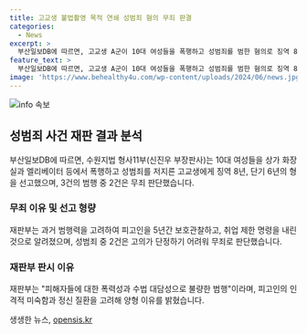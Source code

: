 ```yaml
---
title: 고교생 불법촬영 목적 연쇄 성범죄 혐의 무죄 판결
categories:
  - News
excerpt: >
  부산일보DB에 따르면, 고교생 A군이 10대 여성들을 폭행하고 성범죄를 범한 혐의로 징역 8년, 단기 6년을 선고 받았다. 그러나 재판부는 3건 중 2건, 강간을 포함한 무죄로 판단했다. A군은 청소년이지만 재범하고 피해자가 엄벌을 원하는 점 등을 고려해 판시 이유를 밝혔다. 또한, 2건의 강간 혐의에 대해서는 고의를 단정하기 어렵다며 무죄로 판단했다.
feature_text: >
  부산일보DB에 따르면, 고교생 A군이 10대 여성들을 폭행하고 성범죄를 범한 혐의로 징역 8년, 단기 6년을 선고 받았다. 그러나 재판부는 3건 중 2건, 강간을 포함한 무죄로 판단했다. A군은 청소년이지만 재범하고 피해자가 엄벌을 원하는 점 등을 고려해 판시 이유를 밝혔다. 또한, 2건의 강간 혐의에 대해서는 고의를 단정하기 어렵다며 무죄로 판단했다.
image: 'https://www.behealthy4u.com/wp-content/uploads/2024/06/news.jpg'
---
```


<p><img src="https://www.behealthy4u.com/wp-content/uploads/2024/06/news.jpg" alt="info 속보" /></p>

<h2 data-ke-size="size26">성범죄 사건 재판 결과 분석</h2>

<p data-ke-size="size16">부산일보DB에 따르면, 수원지법 형사11부(신진우 부장판사)는 10대 여성들을 상가 화장실과 엘리베이터 등에서 폭행하고 성범죄를 저지른 고교생에게 징역 8년, 단기 6년의 형을 선고했으며, 3건의 범행 중 2건은 무죄 판단했습니다.</p>

<h3>무죄 이유 및 선고 형량</h3>

<p data-ke-size="size16">재판부는 과거 범행력을 고려하여 피고인을 5년간 보호관찰하고, 취업 제한 명령을 내린 것으로 알려졌으며, 성범죄 중 2건은 고의가 단정하기 어려워 무죄로 판단했습니다.</p>

<h3>재판부 판시 이유</h3>

<p data-ke-size="size16">재판부는 "피해자들에 대한 폭력성과 수법 대담성으로 불량한 범행"이라며, 피고인의 인격적 미숙함과 정신 질환을 고려해 양형 이유를 밝혔습니다.</p>
생생한 뉴스, <a href="https://opensis.kr" rel="dofollow">opensis.kr</a>


